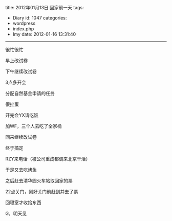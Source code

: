 title: 2012年01月13日 回家前一天
tags:
  - Diary
id: 1047
categories:
  - wordpress
  - index.php
  - lmy
date: 2012-01-16 13:31:40
---

很忙很忙

早上改试卷

下午继续改试<!--more-->卷

3点多开会

分配自然基金申请的任务

很扯蛋

开完会YX请吃饭

加WF，三个人去吃了全家桶

回来继续改试卷

终于搞定

RZY来电话（被公司重成都调来北京干活）

于是又去吃烤鱼

之后赶去清华园火车站取回家的票

22点关门，刚好关门前赶到并去了票

回寝室才收拾东西

G，明天见
